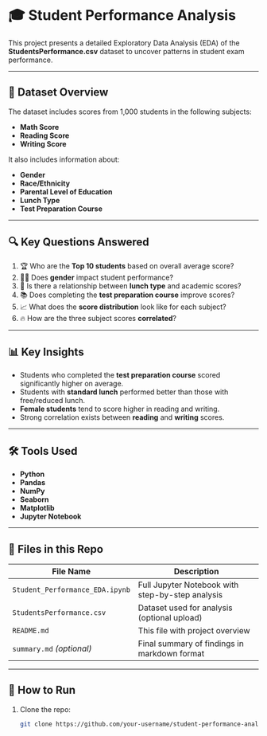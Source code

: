 # 🎓 Student Performance Analysis

This project presents a detailed Exploratory Data Analysis (EDA) of the **StudentsPerformance.csv** dataset to uncover patterns in student exam performance.

---

## 📁 Dataset Overview

The dataset includes scores from 1,000 students in the following subjects:
- **Math Score**
- **Reading Score**
- **Writing Score**

It also includes information about:
- **Gender**
- **Race/Ethnicity**
- **Parental Level of Education**
- **Lunch Type**
- **Test Preparation Course**

---

## 🔍 Key Questions Answered

1. 🏆 Who are the **Top 10 students** based on overall average score?
2. 👩‍🏫 Does **gender** impact student performance?
3. 🍱 Is there a relationship between **lunch type** and academic scores?
4. 📚 Does completing the **test preparation course** improve scores?
5. 📈 What does the **score distribution** look like for each subject?
6. 🔥 How are the three subject scores **correlated**?

---

## 📊 Key Insights

- Students who completed the **test preparation course** scored significantly higher on average.
- Students with **standard lunch** performed better than those with free/reduced lunch.
- **Female students** tend to score higher in reading and writing.
- Strong correlation exists between **reading** and **writing** scores.

---

## 🛠️ Tools Used

- **Python**
- **Pandas**
- **NumPy**
- **Seaborn**
- **Matplotlib**
- **Jupyter Notebook**

---

## 📎 Files in this Repo

| File Name                        | Description                                  |
|----------------------------------|----------------------------------------------|
| `Student_Performance_EDA.ipynb` | Full Jupyter Notebook with step-by-step analysis |
| `StudentsPerformance.csv`       | Dataset used for analysis (optional upload)  |
| `README.md`                     | This file with project overview              |
| `summary.md` *(optional)*       | Final summary of findings in markdown format |

---

## 🚀 How to Run

1. Clone the repo:
   ```bash
   git clone https://github.com/your-username/student-performance-analysis.git
